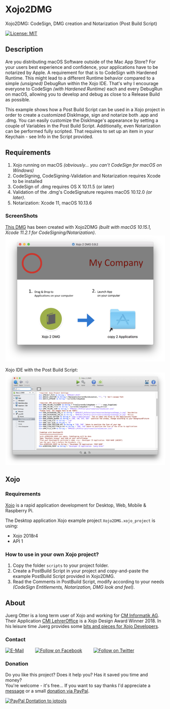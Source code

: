 # Xojo2DMG
Xojo2DMG: CodeSign, DMG creation and Notarization (Post Build Script)

[![License: MIT](https://img.shields.io/badge/License-MIT-green.svg)](LICENSE)

## Description
Are you distributing macOS Software outside of the Mac App Store? For your users best experience and confidence, your applications have to be notarized by Apple.
A requirement for that is to CodeSign with Hardened Runtime. This might lead to a different Runtime behavior compared to a simple *(unsigned)* DebugRun within the Xojo IDE.
That's why I encourage everyone to CodeSign *(with Hardened Runtime)* each and every DebugRun on macOS, allowing you to develop and debug as close to a Release Build as possible.

This example shows how a Post Build Script can be used in a Xojo project in order to create a customized DiskImage, sign and notarize both .app and .dmg.
You can easily customize the DiskImage's appearance by setting a couple of Variables in the Post Build Script. Additionally, even Notarization can be performed fully scripted. That requires to set up an item in your Keychain - see Info in the Script provided.


## Requirements
1. Xojo running on macOS *(obviously... you can't CodeSign for macOS on Windows)*
2. CodeSigning, CodeSigning-Validation and Notarization requires Xcode to be installed
3. CodeSign of .dmg requires OS X 10.11.5 (or later)
4. Validation of the .dmg's CodeSignature requires macOS 10.12.0 *(or later)*.
5. Notarization: Xcode 11, macOS 10.13.6

### ScreenShots
[This DMG](example-build/Xojo2DMG_Beta.dmg) has been created with Xojo2DMG *(built with macOS 10.15.1, Xcode 11.2.1 for CodeSigning/Notarization)*.
![ScreenShot: Disk Image](screenshots/xojo2dmg_screenshot_1.png?raw=true)

Xojo IDE with the Post Build Script:  
![ScreenShot: Xojo IDE - PostBuildScript](screenshots/xojo2dmg_screenshot_2.png?raw=true)

## Xojo
### Requirements
[Xojo](https://www.xojo.com/) is a rapid application development for Desktop, Web, Mobile & Raspberry Pi.  

The Desktop application Xojo example project ```Xojo2DMG.xojo_project``` is using:
- Xojo 2018r4
- API 1

### How to use in your own Xojo project?
1. Copy the folder ```scripts``` to your project folder.
2. Create a PostBuild Script in your project and copy-and-paste the example PostBuild Script provided in Xojo2DMG.
3. Read the Comments in PostBuild Script, modify according to your needs *(CodeSign Entitlements, Notarization, DMG look and feel)*.

## About
Juerg Otter is a long term user of Xojo and working for [CM Informatik AG](https://cmiag.ch/). Their Application [CMI LehrerOffice](https://cmi-bildung.ch/) is a Xojo Design Award Winner 2018. In his leisure time Juerg provides some [bits and pieces for Xojo Developers](https://www.jo-tools.ch/).

### Contact
[![E-Mail](https://img.shields.io/static/v1?style=social&label=E-Mail&message=xojo@jo-tools.ch)](mailto:xojo@jo-tools.ch)
&emsp;&emsp;
[![Follow on Facebook](https://img.shields.io/static/v1?style=social&logo=facebook&label=Facebook&message=juerg.otter)](https://www.facebook.com/juerg.otter)
&emsp;&emsp;
[![Follow on Twitter](https://img.shields.io/twitter/follow/juergotter?style=social)](https://twitter.com/juergotter)

### Donation
Do you like this project? Does it help you? Has it saved you time and money?  
You're welcome - it's free... If you want to say thanks I'd appreciate a [message](mailto:xojo@jo-tools.ch) or a small [donation via PayPal](https://paypal.me/jotools).  

[![PayPal Dontation to jotools](https://img.shields.io/static/v1?style=social&logo=paypal&label=PayPal&message=jotools)](https://paypal.me/jotools)
